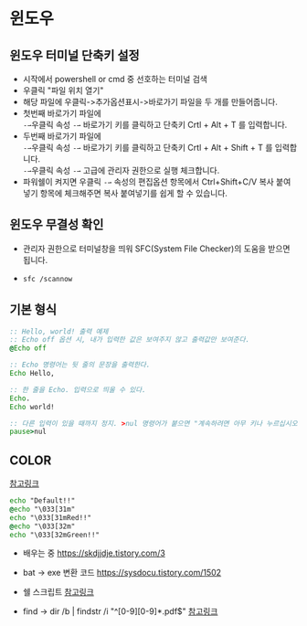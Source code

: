 # 윈도우

## 윈도우 터미널 단축키 설정

- 시작에서 powershell or cmd 중 선호하는 터미널 검색
- 우클릭 "파일 위치 열기"
- 해당 파일에 우클릭->추가옵션표시->바로가기 파일을 두 개를 만들어줍니다.
- 첫번째 바로가기 파일에<br/>`-⇀`우클릭 속성 `-⇀` 바로가기 키를 클릭하고 단축키 Crtl + Alt + T 를 입력합니다.
- 두번째 바로가기 파일에<br/>`-⇀`우클릭 속성 `-⇀` 바로가기 키를 클릭하고 단축키 Crtl + Alt + Shift + T 를 입력합니다.<br/>`-⇀`우클릭 속성 `-⇀` 고급에 관리자 권한으로 실행 체크합니다.
- 파워쉘이 켜지면 우클릭 `-⇀` 속성의 편집옵션 항목에서 Ctrl+Shift+C/V 복사 붙여넣기 항목에 체크해주면 복사 붙여넣기를 쉽게 할 수 있습니다.

## 윈도우 무결성 확인

- 관리자 권한으로 터미널창을 띄워 SFC(System File Checker)의 도움을 받으면 됩니다.
- ```bash
  sfc /scannow
  ```

## 기본 형식

```bat
:: Hello, world! 출력 예제
:: Echo off 옵션 시, 내가 입력한 값은 보여주지 않고 출력값만 보여준다.
@Echo off

:: Echo 명령어는 뒷 줄의 문장을 출력한다.
Echo Hello,

:: 한 줄을 Echo. 입력으로 띄울 수 있다.
Echo.
Echo world!

:: 다른 입력이 있을 때까지 정지. >nul 명령어가 붙으면 "계속하려면 아무 키나 누르십시오..." 출력 조차 하지 않고 정지한다.
pause>nul
```

## COLOR

[참고링크](https://velog.io/@joonpark/Makefile-%EA%BE%B8%EB%AF%B8%EA%B8%B0)

```bat
echo "Default!!"
@echo "\033[31m"
echo "\033[31mRed!!"
@echo "\033[32m"
echo "\033[32mGreen!!"
```

- 배우는 중 https://skdjjdje.tistory.com/3

- bat -> exe 변환 코드 https://sysdocu.tistory.com/1502

- 쉘 스크립트 [참고링크](https://codingdog.tistory.com/entry/%EB%A6%AC%EB%88%85%EC%8A%A4-%EC%89%98-%EC%8A%A4%ED%81%AC%EB%A6%BD%ED%8A%B8-%EC%99%80-%EC%97%90-%EB%8C%80%ED%95%B4-%EC%95%8C%EC%95%84%EB%B4%85%EC%8B%9C%EB%8B%A4)
- find -> dir /b | findstr /i "^[0-9][0-9]\*\.pdf$" [참고링크](https://stackoverflow.com/questions/1183659/windows-advanced-file-matching)
